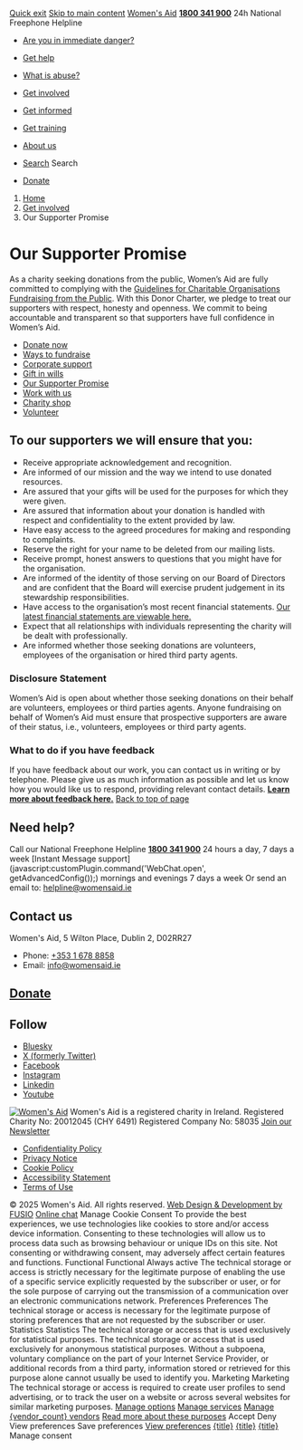 [Quick exit](https://www.womensaid.ie/get-involved/supporter-promise/#exit)
[Skip to main content](https://www.womensaid.ie/get-involved/supporter-promise/#pagecontent "Skip to main content")
[Women's Aid](https://www.womensaid.ie/)
**[1800 341 900](tel:1800341900)** 24h National Freephone Helpline
  * [Are you in immediate danger?](https://www.womensaid.ie/are-you-in-immediate-danger/)
  * [Get help](https://www.womensaid.ie/get-help/)
  * [What is abuse?](https://www.womensaid.ie/what-is-abuse/)
  * [Get involved](https://www.womensaid.ie/get-involved/)
  * [Get informed](https://www.womensaid.ie/get-informed/)
  * [Get training](https://www.womensaid.ie/get-training/)
  * [About us](https://www.womensaid.ie/about-us/)


  * [Search](https://www.womensaid.ie/get-involved/supporter-promise/)
Search
  * [Donate](https://www.womensaid.ie/get-involved/donate/)


  1. [Home](https://www.womensaid.ie/)
  2. [Get involved](https://www.womensaid.ie/get-involved/)
  3. Our Supporter Promise


# Our Supporter Promise
As a charity seeking donations from the public, Women’s Aid are fully committed to complying with the [Guidelines for Charitable Organisations Fundraising from the Public](https://www.charitiesregulator.ie/media/1083/guidance-for-fundraising-english.pdf). With this Donor Charter, we pledge to treat our supporters with respect, honesty and openness. We commit to being accountable and transparent so that supporters have full confidence in Women’s Aid.
  * [Donate now](https://www.womensaid.ie/get-involved/donate/)
  * [Ways to fundraise](https://www.womensaid.ie/get-involved/ways-to-fundraise/)
  * [Corporate support](https://www.womensaid.ie/get-involved/corporate-support/)
  * [Gift in wills](https://www.womensaid.ie/get-involved/gift-in-wills/)
  * [Our Supporter Promise](https://www.womensaid.ie/get-involved/supporter-promise/)
  * [Work with us](https://www.womensaid.ie/get-involved/work-with-us/)
  * [Charity shop](https://www.womensaid.ie/get-involved/charity-shop/)
  * [Volunteer](https://www.womensaid.ie/get-involved/volunteer/)


## To our supporters we will ensure that you:
  * Receive appropriate acknowledgement and recognition.
  * Are informed of our mission and the way we intend to use donated resources.
  * Are assured that your gifts will be used for the purposes for which they were given.
  * Are assured that information about your donation is handled with respect and confidentiality to the extent provided by law.
  * Have easy access to the agreed procedures for making and responding to complaints.
  * Reserve the right for your name to be deleted from our mailing lists.
  * Receive prompt, honest answers to questions that you might have for the organisation.
  * Are informed of the identity of those serving on our Board of Directors and are confident that the Board will exercise prudent judgement in its stewardship responsibilities.
  * Have access to the organisation’s most recent financial statements. [Our latest financial statements are viewable here.](https://www.womensaid.ie/about-us/governance/)
  * Expect that all relationships with individuals representing the charity will be dealt with professionally.
  * Are informed whether those seeking donations are volunteers, employees of the organisation or hired third party agents.


### Disclosure Statement
Women’s Aid is open about whether those seeking donations on their behalf are volunteers, employees or third parties agents. Anyone fundraising on behalf of Women’s Aid must ensure that prospective supporters are aware of their status, i.e., volunteers, employees or third party agents.
### What to do if you have feedback
If you have feedback about our work, you can contact us in writing or by telephone. Please give us as much information as possible and let us know how you would like us to respond, providing relevant contact details.
**[Learn more about feedback here.](https://www.womensaid.ie/about-us/feedback/)**
[Back to top of page](https://www.womensaid.ie/get-involved/supporter-promise/#top)
## Need help?
Call our National Freephone Helpline **[1800 341 900](tel:1800341900)** 24 hours a day, 7 days a week 
[Instant Message support](javascript:customPlugin.command\('WebChat.open', getAdvancedConfig\(\)\);) mornings and evenings 7 days a week
Or send an email to: helpline@womensaid.ie
## Contact us
Women's Aid, 5 Wilton Place, Dublin 2, D02RR27
  * Phone: [+353 1 678 8858](tel:+35316788858)
  * Email: info@womensaid.ie


## [Donate](https://www.womensaid.ie/get-involved/donate/)
## Follow
  * [Bluesky](https://bsky.app/profile/womensaidireland.bsky.social)
  * [X (formerly Twitter)](https://x.com/Womens_Aid)
  * [Facebook](https://www.facebook.com/womensaid.ie)
  * [Instagram](https://www.instagram.com/womens.aid)
  * [Linkedin](https://www.linkedin.com/company/women's-aid/)
  * [Youtube](https://www.youtube.com/@womensaidireland)


[![Women's Aid](https://www.womensaid.ie/app/themes/womensaidsage9/resources/assets/img/womens-aid-logo-white.svg)](https://www.womensaid.ie/get-involved/supporter-promise/)
Women's Aid is a registered charity in Ireland.
Registered Charity No: 20012045 (CHY 6491) Registered Company No: 58035
[Join our Newsletter](https://www.womensaid.ie/get-informed/news-events/newsletter/)
  * [Confidentiality Policy](https://www.womensaid.ie/about-us/compliance/confidentiality-policy/)
  * [Privacy Notice](https://www.womensaid.ie/about-us/compliance/privacy-notice/)
  * [Cookie Policy](https://www.womensaid.ie/about-us/compliance/cookie-policy/)
  * [Accessibility Statement](https://www.womensaid.ie/about-us/compliance/accessibility-statement/)
  * [Terms of Use](https://www.womensaid.ie/about-us/compliance/terms-of-use/)


© 2025 Women's Aid. All rights reserved. [Web Design & Development by FUSIO](https://www.fusio.net/?utm_source=WomensAid&utm_medium=Website&utm_campaign=ClientLinks)
[Online chat](https://www.womensaid.ie/get-involved/supporter-promise/#chat)
Manage Cookie Consent
To provide the best experiences, we use technologies like cookies to store and/or access device information. Consenting to these technologies will allow us to process data such as browsing behaviour or unique IDs on this site. Not consenting or withdrawing consent, may adversely affect certain features and functions.
Functional Functional Always active 
The technical storage or access is strictly necessary for the legitimate purpose of enabling the use of a specific service explicitly requested by the subscriber or user, or for the sole purpose of carrying out the transmission of a communication over an electronic communications network.
Preferences Preferences
The technical storage or access is necessary for the legitimate purpose of storing preferences that are not requested by the subscriber or user.
Statistics Statistics
The technical storage or access that is used exclusively for statistical purposes. The technical storage or access that is used exclusively for anonymous statistical purposes. Without a subpoena, voluntary compliance on the part of your Internet Service Provider, or additional records from a third party, information stored or retrieved for this purpose alone cannot usually be used to identify you.
Marketing Marketing
The technical storage or access is required to create user profiles to send advertising, or to track the user on a website or across several websites for similar marketing purposes.
[Manage options](https://www.womensaid.ie/get-involved/supporter-promise/) [Manage services](https://www.womensaid.ie/get-involved/supporter-promise/) [Manage {vendor_count} vendors](https://www.womensaid.ie/get-involved/supporter-promise/) [Read more about these purposes](https://cookiedatabase.org/tcf/purposes/)
Accept Deny View preferences Save preferences [View preferences](https://www.womensaid.ie/get-involved/supporter-promise/)
[{title}](https://www.womensaid.ie/get-involved/supporter-promise/) [{title}](https://www.womensaid.ie/get-involved/supporter-promise/) [{title}](https://www.womensaid.ie/get-involved/supporter-promise/)
Manage consent
